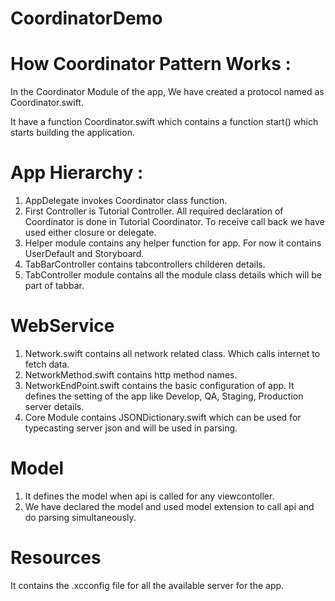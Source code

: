#  CoordinatorDemo

# How Coordinator Pattern Works :

In the Coordinator Module of the app, We have created a protocol named as Coordinator.swift. 

It have a function Coordinator.swift which contains a function start() which starts building the application.

# App Hierarchy :

1. AppDelegate invokes Coordinator class function.
2. First Controller is Tutorial Controller. All required declaration of Coordinator is done in Tutorial Coordinator. To receive call back we have used either closure or delegate.
3. Helper module contains any helper function for app. For now it contains UserDefault and Storyboard.
4. TabBarController contains tabcontrollers childeren details.
5. TabController module contains all the module class details which will be part of tabbar.

# WebService
1. Network.swift contains all network related class. Which calls internet to fetch data.
2. NetworkMethod.swift contains http method names.
3. NetworkEndPoint.swift contains the basic configuration of app. It defines the setting of the app like Develop, QA, Staging, Production server details.
4. Core Module contains JSONDictionary.swift which can be used for typecasting server json and will be used in parsing.

# Model
1. It defines the model when api is called for any  viewcontoller.
2. We have declared the model and used model extension to call api and do parsing simultaneously.


# Resources
It contains the .xcconfig file for all the available server for the app.


